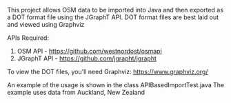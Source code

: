 This project allows OSM data to be imported into Java and then exported as a DOT format file using the JGraphT API. DOT format files are best laid out and viewed using Graphviz

APIs Required:
1. OSM API - https://github.com/westnordost/osmapi
2. JGraphT API - https://github.com/jgrapht/jgrapht

To view the DOT files, you'll need Graphviz: https://www.graphviz.org/

An example of the usage is shown in the class APIBasedImportTest.java
The example uses data from Auckland, New Zealand